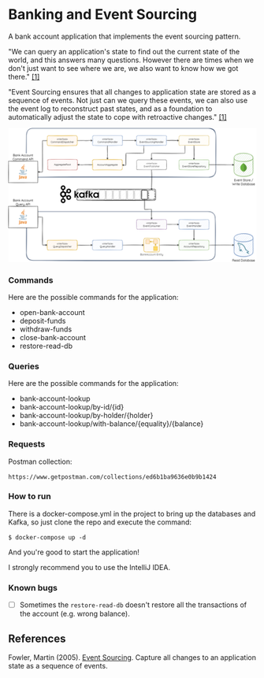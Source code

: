 # Banking and Event Sourcing

A bank account application that implements the event sourcing pattern.

"We can query an application's state to find out the current state of the world, and this answers many questions.
However there are times when we don't just want to see where we are, we also want to know how we got
there." [[1]](#references)

"Event Sourcing ensures that all changes to application state are stored as a sequence of events. Not just can we query
these events, we can also use the event log to reconstruct past states, and as a foundation to automatically adjust the
state to cope with retroactive changes." [[1]](#references)

![Diagram of the projects architecture](./architecture.png)

### Commands

Here are the possible commands for the application:

- open-bank-account
- deposit-funds
- withdraw-funds
- close-bank-account
- restore-read-db

### Queries

Here are the possible commands for the application:

- bank-account-lookup
- bank-account-lookup/by-id/{id}
- bank-account-lookup/by-holder/{holder}
- bank-account-lookup/with-balance/{equality}/{balance}

### Requests

Postman collection:

```
https://www.getpostman.com/collections/ed6b1ba9636e0b9b1424
```

### How to run

There is a docker-compose.yml in the project to bring up the databases and Kafka, so just clone the repo and execute the
command:

```
$ docker-compose up -d
```

And you're good to start the application!

I strongly recommend you to use the IntelliJ IDEA.

### Known bugs

- [ ] Sometimes the `restore-read-db` doesn't restore all the transactions of the account (e.g. wrong balance).

## References

Fowler, Martin (2005).
[Event Sourcing](https://martinfowler.com/eaaDev/EventSourcing.html).
Capture all changes to an application state as a sequence of events.
